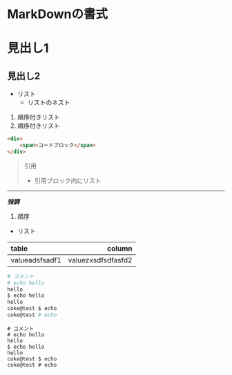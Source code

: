 # MarkDownの書式

# 見出し1

## 見出し2

- リスト
    - リストのネスト


1. 順序付きリスト
2. 順序付きリスト


```html
<div>
    <span>コードブロック</span>
</div>
```

> 引用
> - 引用ブロック内にリスト

---


***強調***

1. 順序


- リスト

| table          |             column |
| :------------- | -----------------: |
| valueadsfsadf1 | valuezxsdfsdfasfd2 |


```bash
# コメント
# echo hello
hello
$ echo hello
hello
coke@test $ echo
coke@test # echo
```

```
# コメント
# echo hello
hello
$ echo hello
hello
coke@test $ echo
coke@test # echo
```